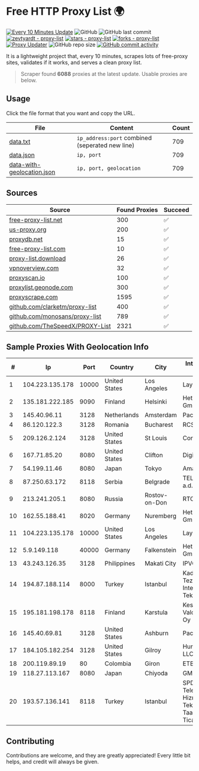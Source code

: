 
# Free HTTP Proxy List 🌍

[![Every 10 Minutes Update](https://github.com/mertguvencli/http-proxy-list/actions/workflows/main.yml/badge.svg?branch=main)](https://github.com/mertguvencli/http-proxy-list/actions/workflows/main.yml)
![GitHub](https://img.shields.io/github/license/mertguvencli/http-proxy-list)
![GitHub last commit](https://img.shields.io/github/last-commit/mertguvencli/http-proxy-list)
[![zevtyardt - proxy-list](https://img.shields.io/static/v1?label=zevtyardt&message=proxy-list&color=blue&logo=github)](https://github.com/zevtyardt/proxy-list "Go to GitHub repo")
[![stars - proxy-list](https://img.shields.io/github/stars/zevtyardt/proxy-list?style=social)](https://github.com/zevtyardt/proxy-list)
[![forks - proxy-list](https://img.shields.io/github/forks/zevtyardt/proxy-list?style=social)](https://github.com/zevtyardt/proxy-list)
[![Proxy Updater](https://github.com/zevtyardt/proxy-list/workflows/Proxy%20Updater/badge.svg)](https://github.com/zevtyardt/proxy-list/actions?query=workflow:"Proxy+Updater")
![GitHub repo size](https://img.shields.io/github/repo-size/zevtyardt/proxy-list)
[![GitHub commit activity](https://img.shields.io/github/commit-activity/m/zevtyardt/proxy-list?logo=commits)](https://github.com/zevtyardt/proxy-list/commits/main)

It is a lightweight project that, every 10 minutes, scrapes lots of free-proxy sites, validates if it works, and serves a clean proxy list.

> Scraper found **6088** proxies at the latest update. Usable proxies are below.

## Usage

Click the file format that you want and copy the URL.

|File|Content|Count|
|----|-------|-----|
|[data.txt](https://raw.githubusercontent.com/mertguvencli/http-proxy-list/main/proxy-list/data.txt)|`ip_address:port` combined (seperated new line)|709|
|[data.json](https://raw.githubusercontent.com/mertguvencli/http-proxy-list/main/proxy-list/data.json)|`ip, port`|709|
|[data-with-geolocation.json](https://raw.githubusercontent.com/mertguvencli/http-proxy-list/main/proxy-list/data-with-geolocation.json)|`ip, port, geolocation`|709|

## Sources

|Source|Found Proxies|Succeed|
|------|-------------|-------|
|[free-proxy-list.net](https://free-proxy-list.net)|300|✅|
|[us-proxy.org](https://www.us-proxy.org)|200|✅|
|[proxydb.net](http://proxydb.net)|15|✅|
|[free-proxy-list.com](https://free-proxy-list.com/?page=&port=&type%5B%5D=http&type%5B%5D=https&up_time=0&search=Search)|10|✅|
|[proxy-list.download](https://www.proxy-list.download/HTTP)|26|✅|
|[vpnoverview.com](https://vpnoverview.com/privacy/anonymous-browsing/free-proxy-servers)|32|✅|
|[proxyscan.io](https://www.proxyscan.io)|100|✅|
|[proxylist.geonode.com](https://proxylist.geonode.com/api/proxy-list?limit=300&page=1&sort_by=lastChecked&sort_type=desc&protocols=http,https)|300|✅|
|[proxyscrape.com](https://api.proxyscrape.com/v2/?request=displayproxies&protocol=http&timeout=10000&country=all&ssl=all&anonymity=all)|1595|✅|
|[github.com/clarketm/proxy-list](https://raw.githubusercontent.com/clarketm/proxy-list/master/proxy-list-raw.txt)|400|✅|
|[github.com/monosans/proxy-list](https://raw.githubusercontent.com/monosans/proxy-list/main/proxies/http.txt)|789|✅|
|[github.com/TheSpeedX/PROXY-List](https://raw.githubusercontent.com/TheSpeedX/PROXY-List/master/http.txt)|2321|✅|


## Sample Proxies With Geolocation Info

|#|Ip|Port|Country|City|Internet Service Provider|
|-|--|----|-------|----|-------------------------|
|1|104.223.135.178|10000|United States|Los Angeles|LayerHost|
|2|135.181.222.185|9090|Finland|Helsinki|Hetzner Online GmbH|
|3|145.40.96.11|3128|Netherlands|Amsterdam|Packet Host, Inc.|
|4|86.120.122.3|3128|Romania|Bucharest|RCS & RDS|
|5|209.126.2.124|3128|United States|St Louis|Contabo Inc.|
|6|167.71.85.20|8080|United States|Clifton|DigitalOcean, LLC|
|7|54.199.11.46|8080|Japan|Tokyo|Amazon.com, Inc.|
|8|87.250.63.172|8118|Serbia|Belgrade|TELEKOM SRBIJA a.d.|
|9|213.241.205.1|8080|Russia|Rostov-on-Don|RTCOMM-YUG|
|10|162.55.188.41|8020|Germany|Nuremberg|Hetzner Online GmbH|
|11|104.223.135.178|10000|United States|Los Angeles|LayerHost|
|12|5.9.149.118|40000|Germany|Falkenstein|Hetzner Online GmbH|
|13|43.243.126.35|3128|Philippines|Makati City|IPVG|
|14|194.87.188.114|8000|Turkey|Istanbul|Kadir Huseyin Tezcan Nosspeed Internet Teknolojileri|
|15|195.181.198.178|8118|Finland|Karstula|Keski-Suomen Valokuituverkot Oy|
|16|145.40.69.81|3128|United States|Ashburn|Packet Host, Inc.|
|17|184.105.182.254|3128|United States|Gilroy|Hurricane Electric LLC|
|18|200.119.89.19|80|Colombia|Giron|ETB - Colombia|
|19|118.27.113.167|8080|Japan|Chiyoda|GMO Internet, Inc.|
|20|193.57.136.141|8118|Turkey|Istanbul|SPDNet Telekomunikasyon Hizmetleri Bilgi Teknolojileri Taahhut Sanayi Ve Ticare|



## Contributing

Contributions are welcome, and they are greatly appreciated! Every
little bit helps, and credit will always be given.

